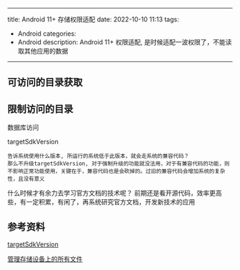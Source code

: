 
---
title: Android 11+ 存储权限适配
date: 2022-10-10 11:13
tags:
- Android
categories:
- Android
description: Android 11+ 权限适配, 是时候适配一波权限了，不能读取其他应用的数据
---

## 可访问的目录获取

## 限制访问的目录

数据库访问

targetSdkVersion 

	告诉系统使用什么版本, 所运行的系统低于此版本，就会走系统的兼容代码？
	那么不升级targetSdkVersion, 对于强制升级的功能就没法用，对于有兼容代码的功能，则不影响正常功能使用，关键在于，兼容代码也是会砍掉的。过旧的兼容代码会增加系统的复杂性，且没有意义

什么时候才有余力去学习官方文档的技术呢？
前期还是看开源代码，效率更高些，有一定积累，有闲了，再系统研究官方文档，开发新技术的应用

## 参考资料

[targetSdkVersion](https://developer.android.com/guide/topics/manifest/uses-sdk-element)

[管理存储设备上的所有文件](https://developer.android.com/training/data-storage/manage-all-files)
